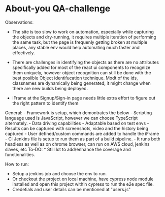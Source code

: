# About-you QA-challenge

Observations:

* The site is too slow to work on automation, especially while capturing the objects and dry-running, it requires multiple iteration of performing the same task, but the page is frequenly getting broken at multiple places, any stable env would help automating much faster and effectively.

* There are challenges in identifying the objects as there are no attributes specifically added for most of the react ui components to recognize them uniquely, however object recognition can still be done with the best posiible Object identifucation technique. Modt of the ids, classnames are dynamically being generated, it might change when there are new builds being deployed.

* iFrame at the Signup/Sign-in page needs little extra effort to figure out the right pattern to identify them

General:
    - Framework is setup, which demontrates the below
        - Scripting language used is JavaScript, however we can choose TypeScript alternately.
        - Data driving capabilities
        - Adaptable based on test envs
        - Results can be captured with screenshots, video and the history being captured
        - User defined/custom commands are added to handle the iFrame
        - CI Jenkins file is setup to run them as part of a build pipeline.
        - It runs both headless as well as on chrome browser, can run on AWS cloud, jenkins slaves, etc
To-DO:
    * Still lot to add/enhance the coverage and functionalities.


How to run:
* Setup a jenkins job and choose the env to run.
* Or checkout the project on local machine, have cypress node module installed and open this project within cypress to run the e2e spec file. 
* Credetials and user details can be mentioned at "users.js"